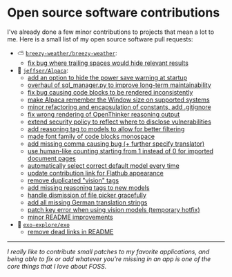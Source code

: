 # Open source software contributions

I've already done a few minor contributions to projects that mean a lot to me.
Here is a small list of my open source software pull requests:

- ⛅ [`breezy-weather/breezy-weather`](https://github.com/breezy-weather/breezy-weather):
    - [fix bug where trailing spaces would hide relevant results](https://github.com/breezy-weather/breezy-weather/pull/1210)
- 🦙 [`jeffser/Alpaca`](https://github.com/Jeffser/Alpaca):
    - [add an option to hide the power save warning at startup](https://github.com/Jeffser/Alpaca/pull/282)
    - [overhaul of sql_manager.py to improve long-term maintainability](https://github.com/Jeffser/Alpaca/pull/590)
    - [fix bug causing code blocks to be rendered inconsistently](https://github.com/Jeffser/Alpaca/pull/530)
    - [make Alpaca remember the Window size on supported systems](https://github.com/Jeffser/Alpaca/pull/753)
    - [minor refactoring and encapsulation of constants, add .gitignore](https://github.com/Jeffser/Alpaca/pull/570)
    - [fix wrong rendering of OpenThinker reasoning output](https://github.com/Jeffser/Alpaca/pull/608)
    - [extend security policy to reflect where to disclose vulnerabilities](https://github.com/Jeffser/Alpaca/pull/527)
    - [add reasoning tag to models to allow for better filtering](https://github.com/Jeffser/Alpaca/pull/749)
    - [made font family of code blocks monospace](https://github.com/Jeffser/Alpaca/pull/284)
    - [add missing comma causing bug (+ further specify translator)](https://github.com/Jeffser/Alpaca/pull/529)
    - [use human-like counting starting from 1 instead of 0 for imported document pages](https://github.com/Jeffser/Alpaca/pull/544)
    - [automatically select correct default model every time](https://github.com/Jeffser/Alpaca/pull/701)
    - [update contribution link for Flathub appearance](https://github.com/Jeffser/Alpaca/pull/547)
    - [remove duplicated "vision" tags](https://github.com/Jeffser/Alpaca/pull/767)
    - [add missing reasoning tags to new models](https://github.com/Jeffser/Alpaca/pull/763)
    - [handle dismission of file picker gracefully](https://github.com/Jeffser/Alpaca/pull/754)
    - [add all missing German translation strings](https://github.com/Jeffser/Alpaca/pull/516)
    - [patch key error when using vision models (temporary hotfix)](https://github.com/Jeffser/Alpaca/pull/593)
    - [minor README improvements](https://github.com/Jeffser/Alpaca/pull/546)
 - 🔭 [`exo-explore/exo`](https://github.com/exo-explore/exo)
    - [remove dead links in README](https://github.com/exo-explore/exo/pull/753)

---

*I really like to contribute small patches to my favorite applications, and being able to fix or add whatever you're missing in an app is one of the core things that I love about FOSS.*
